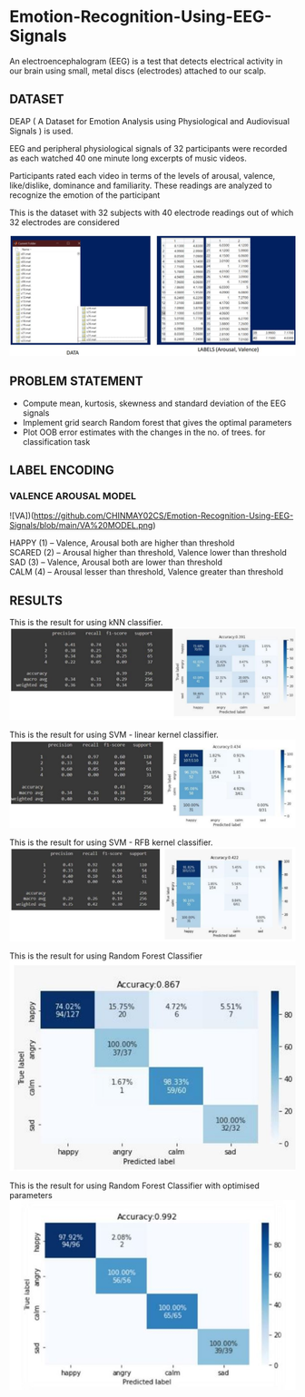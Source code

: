 # Emotion-Recognition-Using-EEG-Signals

An electroencephalogram (EEG) is a test that detects electrical activity in our brain using small, metal discs (electrodes) attached to our scalp.

## DATASET

DEAP ( A Dataset for Emotion Analysis using Physiological and Audiovisual Signals ) is used.

EEG and peripheral physiological signals of 32 participants were recorded as each watched 40 one minute long excerpts of music videos.

Participants rated each video in terms of the levels of arousal, valence, like/dislike, dominance and familiarity.
These readings are analyzed to recognize the emotion of the participant

This is the dataset with 32 subjects with 40 electrode readings out of which 32 electrodes are considered

![Datasetandlabel](https://github.com/CHINMAY02CS/Emotion-Recognition-Using-EEG-Signals/blob/main/Dataset%20and%20label%20generation.JPG)

## PROBLEM STATEMENT

- Compute mean, kurtosis, skewness and standard deviation of the EEG signals
- Implement grid search Random forest that gives the optimal parameters
- Plot OOB error estimates with the changes in the no. of trees. for classification task

## LABEL ENCODING

### VALENCE AROUSAL MODEL 
![VA])(https://github.com/CHINMAY02CS/Emotion-Recognition-Using-EEG-Signals/blob/main/VA%20MODEL.png)

HAPPY (1) – Valence, Arousal both are higher than threshold
<br>
SCARED (2) – Arousal higher than threshold, Valence lower than threshold
<br>
SAD (3) – Valence, Arousal both are lower than threshold
<br>
CALM (4) – Arousal lesser than threshold, Valence greater than threshold

## RESULTS

This is the result for using kNN classifier.
![kNN](https://github.com/CHINMAY02CS/Emotion-Recognition-Using-EEG-Signals/blob/main/kNN%20result.JPG)

This is the result for using SVM - linear kernel classifier.
![kNN](https://github.com/CHINMAY02CS/Emotion-Recognition-Using-EEG-Signals/blob/main/SVM%20linear.JPG)

This is the result for using SVM - RFB kernel classifier.
![kNN](https://github.com/CHINMAY02CS/Emotion-Recognition-Using-EEG-Signals/blob/main/SVN%20result.JPG)

This is the result for using Random Forest Classifier
![randomforest](https://github.com/CHINMAY02CS/Emotion-Recognition-Using-EEG-Signals/blob/main/randomforest.JPG)

This is the result for using Random Forest Classifier with optimised parameters
![randomforest](https://github.com/CHINMAY02CS/Emotion-Recognition-Using-EEG-Signals/blob/main/Randomforestoptimised.JPG)
